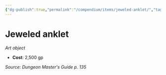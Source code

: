 ```yaml
---
{"dg-publish":true,"permalink":"/compendium/items/jeweled-anklet/","tags":["compendium/src/5e/dmg","item/wealth/art-object"]}
---
```


# Jeweled anklet
*Art object*  

- **Cost**: 2,500 gp

*Source: Dungeon Master's Guide p. 135*